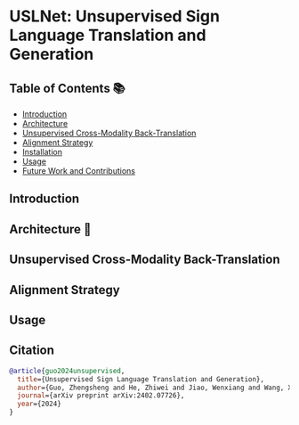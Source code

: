 # USLNet: Unsupervised Sign Language Translation and Generation

## Table of Contents 📚

- [Introduction](#introduction)
- [Architecture](#architecture)
- [Unsupervised Cross-Modality Back-Translation](#back-translation)
- [Alignment Strategy](#alignment-strategy)
- [Installation](#installation)
- [Usage](#usage)
- [Future Work and Contributions](#future-work-and-contributions)

## Introduction 


## Architecture 🔑


## Unsupervised Cross-Modality Back-Translation 


## Alignment Strategy

## Usage


## Citation

```bibtex
@article{guo2024unsupervised,
  title={Unsupervised Sign Language Translation and Generation},
  author={Guo, Zhengsheng and He, Zhiwei and Jiao, Wenxiang and Wang, Xing and Wang, Rui and Chen, Kehai and Tu, Zhaopeng and Xu, Yong and Zhang, Min},
  journal={arXiv preprint arXiv:2402.07726},
  year={2024}
}
```
